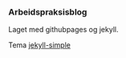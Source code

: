 ### Arbeidspraksisblog
Laget med githubpages og jekyll.

Tema [jekyll-simple](http://www.wildflame.me/jekyll-simple)
